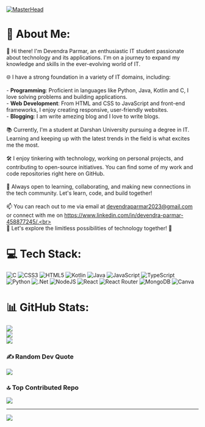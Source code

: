 [![MasterHead]((https://1.bp.blogspot.com/-7A4WynwLsMw/XbBpCXG8fHI/AAAAAAAAMt4/uOa1bpLskYgrwGbllhSu2SDj_Mig8SXJQCLcBGAsYHQ/s1600/2000_600px.gif))](#)
# 💫 About Me:
👋 Hi there! I'm Devendra Parmar, an enthusiastic IT student passionate about technology and its applications. I'm on a journey to expand my knowledge and skills in the ever-evolving world of IT.<br><br>🌐 I have a strong foundation in a variety of IT domains, including:<br><br>- **Programming**: Proficient in languages like Python, Java, Kotlin and C, I love solving problems and building applications.<br>- **Web Development**: From HTML and CSS to JavaScript and front-end frameworks, I enjoy creating responsive, user-friendly websites.<br>- **Blogging**: I am write amezing blog and I love to write blogs.<br><br>📚 Currently, I'm a student at Darshan University pursuing a degree in IT. Learning and keeping up with the latest trends in the field is what excites me the most.<br><br>🛠️ I enjoy tinkering with technology, working on personal projects, and contributing to open-source initiatives. You can find some of my work and code repositories right here on GitHub.<br><br>🌱 Always open to learning, collaborating, and making new connections in the tech community. Let's learn, code, and build together!<br><br>📫 You can reach out to me via email at devendraparmar2023@gmail.com or connect with me on https://www.linkedin.com/in/devendra-parmar-458877245/.<br><br>🚀 Let's explore the limitless possibilities of technology together! 🤖<br>


# 💻 Tech Stack:
![C](https://img.shields.io/badge/c-%2300599C.svg?style=for-the-badge&logo=c&logoColor=white) ![CSS3](https://img.shields.io/badge/css3-%231572B6.svg?style=for-the-badge&logo=css3&logoColor=white) ![HTML5](https://img.shields.io/badge/html5-%23E34F26.svg?style=for-the-badge&logo=html5&logoColor=white) ![Kotlin](https://img.shields.io/badge/kotlin-%237F52FF.svg?style=for-the-badge&logo=kotlin&logoColor=white) ![Java](https://img.shields.io/badge/java-%23ED8B00.svg?style=for-the-badge&logo=openjdk&logoColor=white) ![JavaScript](https://img.shields.io/badge/javascript-%23323330.svg?style=for-the-badge&logo=javascript&logoColor=%23F7DF1E) ![TypeScript](https://img.shields.io/badge/typescript-%23007ACC.svg?style=for-the-badge&logo=typescript&logoColor=white) ![Python](https://img.shields.io/badge/python-3670A0?style=for-the-badge&logo=python&logoColor=ffdd54) ![.Net](https://img.shields.io/badge/.NET-5C2D91?style=for-the-badge&logo=.net&logoColor=white) ![NodeJS](https://img.shields.io/badge/node.js-6DA55F?style=for-the-badge&logo=node.js&logoColor=white) ![React](https://img.shields.io/badge/react-%2320232a.svg?style=for-the-badge&logo=react&logoColor=%2361DAFB) ![React Router](https://img.shields.io/badge/React_Router-CA4245?style=for-the-badge&logo=react-router&logoColor=white) ![MongoDB](https://img.shields.io/badge/MongoDB-%234ea94b.svg?style=for-the-badge&logo=mongodb&logoColor=white) ![Canva](https://img.shields.io/badge/Canva-%2300C4CC.svg?style=for-the-badge&logo=Canva&logoColor=white)
# 📊 GitHub Stats:
![](https://github-readme-stats.vercel.app/api?username=DevendraCollage&theme=highcontrast&hide_border=false&include_all_commits=false&count_private=false)<br/>
![](https://github-readme-streak-stats.herokuapp.com/?user=DevendraCollage&theme=highcontrast&hide_border=false)<br/>
![](https://github-readme-stats.vercel.app/api/top-langs/?username=DevendraCollage&theme=highcontrast&hide_border=false&include_all_commits=false&count_private=false&layout=compact)

### ✍️ Random Dev Quote
![](https://quotes-github-readme.vercel.app/api?type=horizontal&theme=radical)

### 🔝 Top Contributed Repo
![](https://github-contributor-stats.vercel.app/api?username=DevendraCollage&limit=5&theme=dark&combine_all_yearly_contributions=true)

---
[![](https://visitcount.itsvg.in/api?id=DevendraCollage&icon=0&color=0)](https://visitcount.itsvg.in)

<!-- Proudly created with GPRM ( https://gprm.itsvg.in ) -->
